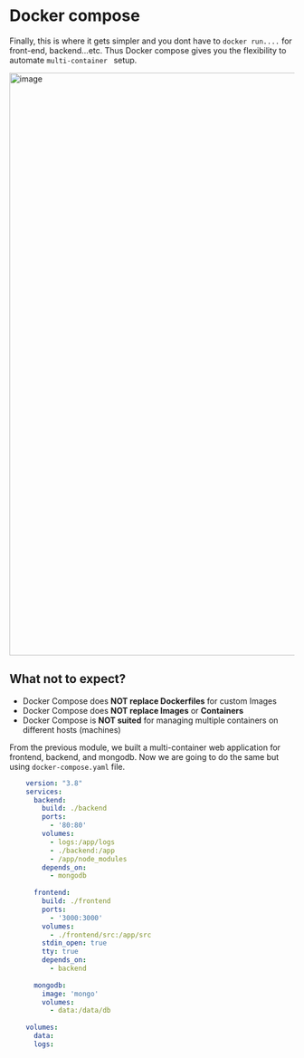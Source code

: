 # Docker compose

Finally, this is where it gets simpler and you dont have to `docker run....` for front-end, backend...etc. Thus Docker compose gives you the flexibility to automate `multi-container ` setup.

<img width="1029" alt="image" src="https://github.com/user-attachments/assets/16161de4-cdb3-414d-89d7-184c021ef683">

## What not to expect?

- Docker Compose does **NOT replace Dockerfiles** for custom Images
- Docker Compose does **NOT replace Images** or **Containers**
- Docker Compose is **NOT suited** for managing multiple containers on different hosts (machines)

From the previous module, we built a multi-container web application for frontend, backend, and mongodb. Now we are going to do the same but using `docker-compose.yaml` file.

```yaml
    version: "3.8"
    services:
      backend:
        build: ./backend
        ports:
          - '80:80'
        volumes:
          - logs:/app/logs
          - ./backend:/app
          - /app/node_modules
        depends_on:
          - mongodb
    
      frontend:
        build: ./frontend
        ports:
          - '3000:3000'
        volumes:
          - ./frontend/src:/app/src
        stdin_open: true
        tty: true
        depends_on:
          - backend
    
      mongodb:
        image: 'mongo'
        volumes:
          - data:/data/db
    
    volumes:
      data:
      logs:




```

